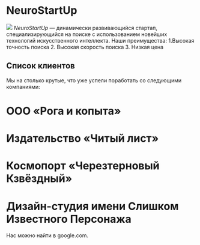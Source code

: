 # NeuroStartUp
![](https://netology-code.github.io/git-homeworks/introduction/assets/logo.png)
*NeuroStartUp* — динамически развивающийся стартап, специализирующийся на поиске с использованием новейших технологий искусственного интеллекта.
Наши преимущества:
1.Высокая точность поиска
2. Высокая скорость поиска
3. Низкая цена

## Список клиентов
Мы на столько крутые, что уже успели поработать со следующими компаниями:

# ООО «Рога и копыта»
# Издательство «Читый лист»
# Космопорт «Черезтерновый Кзвёздный»
# Дизайн-студия имени Слишком Известного Персонажа
Нас можно найти в google.com.